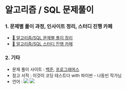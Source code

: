 # 알고리즘 / SQL 문제풀이

### 1. 문제별 풀이 과정, 인사이트 정리, 스터디 진행 카페
  - [🔗 알고리즘/SQL 문제별 풀이 정리](https://blog.naver.com/2hannseok)
  - [🔗 알고리즘/SQL 스터디 진행 카페](https://m.cafe.naver.com/ca-fe/asacalgorithm)

### 2. 기타
  - 문제 풀이 사이트 : [백준](https://www.acmicpc.net/), [프로그래머스](https://school.programmers.co.kr/)
  - 참고 서적 : 이것이 코딩 테스트다 with 파이썬 - 나동빈 작가님
  - 언어 : <img src="https://img.shields.io/badge/Python-3776AB?style=for-the-badge&logo=Python&logoColor=white"> <img src="https://img.shields.io/badge/MySQL-4479A1?style=for-the-badge&logo=MySQL&logoColor=white">
